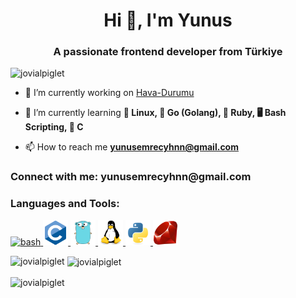 <h1 align="center">Hi 👋, I'm Yunus</h1>
<h3 align="center">A passionate frontend developer from Türkiye</h3>

<p align="left"> <img src="https://komarev.com/ghpvc/?username=jovialpiglet&label=Profile%20views&color=0e75b6&style=flat" alt="jovialpiglet" /> </p>

- 🔭 I’m currently working on [Hava-Durumu](https://github.com/jovialpiglet/hava-durumu)

- 🌱 I’m currently learning **🐧 Linux, 🦫 Go (Golang), 💎 Ruby, 🖥️ Bash Scripting, 🔵 C**

- 📫 How to reach me **yunusemrecyhnn@gmail.com**

<h3 align="left">Connect with me: yunusemrecyhnn@gmail.com</h3>
<p align="left">
</p>

<h3 align="left">Languages and Tools:</h3>
<p align="left"> <a href="https://www.gnu.org/software/bash/" target="_blank" rel="noreferrer"> <img src="https://www.vectorlogo.zone/logos/gnu_bash/gnu_bash-icon.svg" alt="bash" width="40" height="40"/> </a> <a href="https://www.cprogramming.com/" target="_blank" rel="noreferrer"> <img src="https://raw.githubusercontent.com/devicons/devicon/master/icons/c/c-original.svg" alt="c" width="40" height="40"/> </a> <a href="https://golang.org" target="_blank" rel="noreferrer"> <img src="https://raw.githubusercontent.com/devicons/devicon/master/icons/go/go-original.svg" alt="go" width="40" height="40"/> </a> <a href="https://www.linux.org/" target="_blank" rel="noreferrer"> <img src="https://raw.githubusercontent.com/devicons/devicon/master/icons/linux/linux-original.svg" alt="linux" width="40" height="40"/> </a> <a href="https://www.python.org" target="_blank" rel="noreferrer"> <img src="https://raw.githubusercontent.com/devicons/devicon/master/icons/python/python-original.svg" alt="python" width="40" height="40"/> </a> <a href="https://www.ruby-lang.org/en/" target="_blank" rel="noreferrer"> <img src="https://raw.githubusercontent.com/devicons/devicon/master/icons/ruby/ruby-original.svg" alt="ruby" width="40" height="40"/> </a> </p>

<p><img align="left" src="https://github-readme-stats.vercel.app/api/top-langs?username=jovialpiglet&show_icons=true&locale=en&layout=compact" alt="jovialpiglet" /></p>

<p>&nbsp;<img align="center" src="https://github-readme-stats.vercel.app/api?username=jovialpiglet&show_icons=true&locale=en" alt="jovialpiglet" /></p>

<p><img align="center" src="https://github-readme-streak-stats.herokuapp.com/?user=jovialpiglet&" alt="jovialpiglet" /></p>
